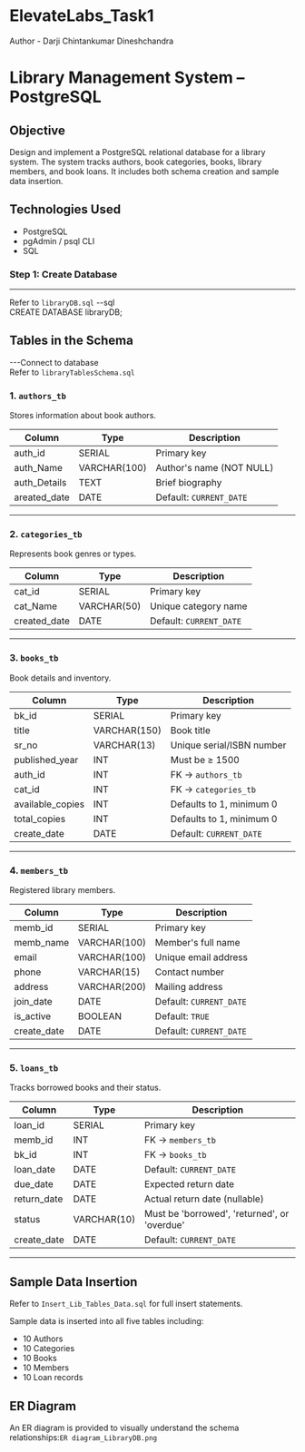 # ElevateLabs_Task1
Author - Darji Chintankumar Dineshchandra
# Library Management System – PostgreSQL

##  Objective
Design and implement a PostgreSQL relational database for a library system. The system tracks authors, book categories, books, library members, and book loans. It includes both schema creation and sample data insertion.


## Technologies Used

- PostgreSQL
- pgAdmin / psql CLI
- SQL

### Step 1: Create Database
---
Refer to `libraryDB.sql`
--sql
<br>
CREATE DATABASE libraryDB;

##  Tables in the Schema
---Connect to database
<br>
Refer to `libraryTablesSchema.sql`


### 1. `authors_tb`
Stores information about book authors.

| Column         | Type         | Description                   |
|----------------|--------------|-------------------------------|
| auth_id        | SERIAL       | Primary key                   |
| auth_Name      | VARCHAR(100) | Author's name (NOT NULL)      |
| auth_Details   | TEXT         | Brief biography               |
| areated_date   | DATE         | Default: `CURRENT_DATE`       |

---

### 2. `categories_tb`
Represents book genres or types.

| Column         | Type         | Description                   |
|----------------|--------------|-------------------------------|
| cat_id         | SERIAL       | Primary key                   |
| cat_Name       | VARCHAR(50)  | Unique category name          |
| created_date   | DATE         | Default: `CURRENT_DATE`       |

---

### 3. `books_tb`
Book details and inventory.

| Column           | Type         | Description                        |
|------------------|--------------|------------------------------------|
| bk_id            | SERIAL       | Primary key                        |
| title            | VARCHAR(150) | Book title                         |
| sr_no            | VARCHAR(13)  | Unique serial/ISBN number          |
| published_year   | INT          | Must be ≥ 1500                     |
| auth_id          | INT          | FK → `authors_tb`                  |
| cat_id           | INT          | FK → `categories_tb`               |
| available_copies | INT          | Defaults to 1, minimum 0           |
| total_copies     | INT          | Defaults to 1, minimum 0           |
| create_date      | DATE         | Default: `CURRENT_DATE`            |

---

### 4. `members_tb`
Registered library members.

| Column      | Type         | Description                      |
|-------------|--------------|----------------------------------|
| memb_id     | SERIAL       | Primary key                      |
| memb_name   | VARCHAR(100) | Member's full name               |
| email       | VARCHAR(100) | Unique email address             |
| phone       | VARCHAR(15)  | Contact number                   |
| address     | VARCHAR(200) | Mailing address                  |
| join_date   | DATE         | Default: `CURRENT_DATE`          |
| is_active   | BOOLEAN      | Default: `TRUE`                  |
| create_date | DATE         | Default: `CURRENT_DATE`          |

---

### 5. `loans_tb`
Tracks borrowed books and their status.

| Column      | Type        | Description                        |
|-------------|-------------|------------------------------------|
| loan_id     | SERIAL      | Primary key                        |
| memb_id     | INT         | FK → `members_tb`                  |
| bk_id       | INT         | FK → `books_tb`                    |
| loan_date   | DATE        | Default: `CURRENT_DATE`            |
| due_date    | DATE        | Expected return date               |
| return_date | DATE        | Actual return date (nullable)      |
| status      | VARCHAR(10) | Must be 'borrowed', 'returned', or 'overdue' |
| create_date | DATE        | Default: `CURRENT_DATE`            |

---

##  Sample Data Insertion

Refer to `Insert_Lib_Tables_Data.sql` for full insert statements.
<br>

Sample data is inserted into all five tables including:

- 10 Authors
- 10 Categories
- 10 Books
- 10 Members
- 10 Loan records


## ER Diagram

An ER diagram is provided to visually understand the schema relationships:`ER diagram_LibraryDB.png`





